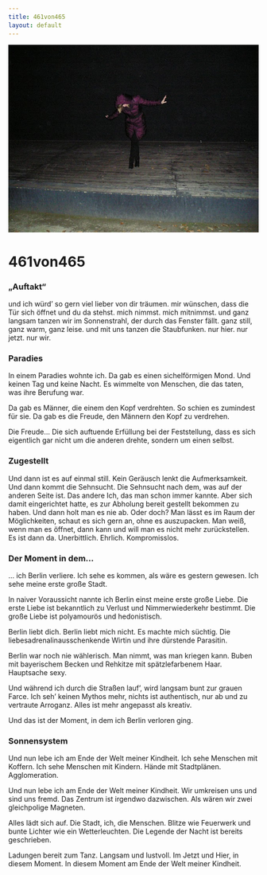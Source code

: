```yaml
---
title: 461von465
layout: default
---
```


![](461von465.JPG)

# 461von465

### „Auftakt“

und ich würd’ so gern viel lieber von dir träumen.
mir wünschen, dass die Tür sich öffnet
und du da stehst.
mich nimmst.
mich mitnimmst.
und ganz langsam tanzen wir
im Sonnenstrahl, der durch das Fenster fällt.
ganz still, ganz warm, ganz leise.
und mit uns tanzen die Staubfunken.
nur hier. nur jetzt. nur wir.




### Paradies

In einem Paradies wohnte ich.
Da gab es einen sichelförmigen Mond.
Und keinen Tag und keine Nacht.
Es wimmelte von Menschen, die das taten,
was ihre Berufung war.

Da gab es Männer,
die einem den Kopf verdrehten.
So schien es zumindest für sie.
Da gab es die Freude,
den Männern den Kopf zu verdrehen.

Die Freude...
Die sich auftuende Erfüllung
bei der Feststellung, dass
es sich eigentlich gar nicht
um die anderen drehte, sondern um einen selbst.




### Zugestellt

Und dann ist es auf einmal still.
Kein Geräusch lenkt die Aufmerksamkeit.
Und dann kommt die Sehnsucht.
Die Sehnsucht nach dem, was auf der anderen Seite ist.
Das andere Ich, das man schon immer kannte. Aber sich damit eingerichtet hatte,
es zur Abholung bereit gestellt bekommen zu haben. Und dann holt man es nie ab. Oder doch?
Man lässt es im Raum der Möglichkeiten, schaut es sich gern an, ohne es auszupacken.
Man weiß, wenn man es öffnet, dann kann und will man es nicht mehr zurückstellen.
Es ist dann da. Unerbittlich. Ehrlich. Kompromisslos.



### Der Moment in dem...

... ich Berlin verliere.
Ich sehe es kommen, als wäre es gestern gewesen.
Ich sehe meine erste große Stadt.

In naiver Voraussicht nannte ich Berlin einst meine erste große Liebe.
Die erste Liebe ist bekanntlich zu Verlust und Nimmerwiederkehr bestimmt.
Die große Liebe ist polyamourös und hedonistisch.

Berlin liebt dich. Berlin liebt mich nicht.
Es machte mich süchtig. Die liebesadrenalinausschenkende Wirtin und ihre dürstende Parasitin.

Berlin war noch nie wählerisch. Man nimmt, was man kriegen kann.
Buben mit bayerischem Becken und Rehkitze mit spätzlefarbenem Haar.
Hauptsache sexy.

Und während ich durch die Straßen lauf’, wird langsam bunt zur grauen Farce.
Ich seh’ keinen Mythos mehr, nichts ist authentisch, nur ab und zu vertraute Arroganz.
Alles ist mehr angepasst als kreativ.

Und das ist der Moment, in dem ich Berlin verloren ging.



### Sonnensystem

Und nun lebe ich am Ende der Welt meiner Kindheit.
Ich sehe Menschen mit Koffern. Ich sehe Menschen mit Kindern.
Hände mit Stadtplänen.
Agglomeration.

Und nun lebe ich am Ende der Welt meiner Kindheit.
Wir umkreisen uns und sind uns fremd.
Das Zentrum ist irgendwo dazwischen.
Als wären wir zwei gleichpolige Magneten.

Alles lädt sich auf. Die Stadt, ich, die Menschen.
Blitze wie Feuerwerk und bunte Lichter wie ein Wetterleuchten.
Die Legende der Nacht ist bereits geschrieben.

Ladungen bereit zum Tanz. Langsam und lustvoll.
Im Jetzt und Hier, in diesem Moment.
In diesem Moment am Ende der Welt meiner Kindheit.
